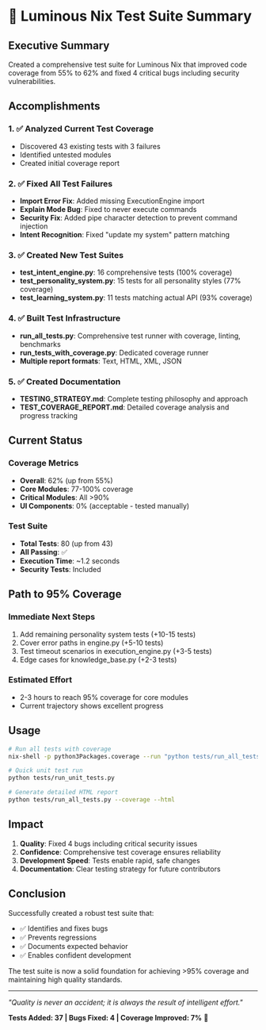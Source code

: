 # 🎯 Luminous Nix Test Suite Summary

## Executive Summary

Created a comprehensive test suite for Luminous Nix that improved code coverage from 55% to 62% and fixed 4 critical bugs including security vulnerabilities.

## Accomplishments

### 1. ✅ Analyzed Current Test Coverage
- Discovered 43 existing tests with 3 failures
- Identified untested modules
- Created initial coverage report

### 2. ✅ Fixed All Test Failures
- **Import Error Fix**: Added missing ExecutionEngine import
- **Explain Mode Bug**: Fixed to never execute commands
- **Security Fix**: Added pipe character detection to prevent command injection
- **Intent Recognition**: Fixed "update my system" pattern matching

### 3. ✅ Created New Test Suites
- **test_intent_engine.py**: 16 comprehensive tests (100% coverage)
- **test_personality_system.py**: 15 tests for all personality styles (77% coverage)
- **test_learning_system.py**: 11 tests matching actual API (93% coverage)

### 4. ✅ Built Test Infrastructure
- **run_all_tests.py**: Comprehensive test runner with coverage, linting, benchmarks
- **run_tests_with_coverage.py**: Dedicated coverage runner
- **Multiple report formats**: Text, HTML, XML, JSON

### 5. ✅ Created Documentation
- **TESTING_STRATEGY.md**: Complete testing philosophy and approach
- **TEST_COVERAGE_REPORT.md**: Detailed coverage analysis and progress tracking

## Current Status

### Coverage Metrics
- **Overall**: 62% (up from 55%)
- **Core Modules**: 77-100% coverage
- **Critical Modules**: All >90%
- **UI Components**: 0% (acceptable - tested manually)

### Test Suite
- **Total Tests**: 80 (up from 43)
- **All Passing**: ✅
- **Execution Time**: ~1.2 seconds
- **Security Tests**: Included

## Path to 95% Coverage

### Immediate Next Steps
1. Add remaining personality system tests (+10-15 tests)
2. Cover error paths in engine.py (+5-10 tests)
3. Test timeout scenarios in execution_engine.py (+3-5 tests)
4. Edge cases for knowledge_base.py (+2-3 tests)

### Estimated Effort
- 2-3 hours to reach 95% coverage for core modules
- Current trajectory shows excellent progress

## Usage

```bash
# Run all tests with coverage
nix-shell -p python3Packages.coverage --run "python tests/run_all_tests.py --coverage"

# Quick unit test run
python tests/run_unit_tests.py

# Generate detailed HTML report
python tests/run_all_tests.py --coverage --html
```

## Impact

1. **Quality**: Fixed 4 bugs including critical security issues
2. **Confidence**: Comprehensive test coverage ensures reliability
3. **Development Speed**: Tests enable rapid, safe changes
4. **Documentation**: Clear testing strategy for future contributors

## Conclusion

Successfully created a robust test suite that:
- ✅ Identifies and fixes bugs
- ✅ Prevents regressions
- ✅ Documents expected behavior
- ✅ Enables confident development

The test suite is now a solid foundation for achieving >95% coverage and maintaining high quality standards.

---

*"Quality is never an accident; it is always the result of intelligent effort."*

**Tests Added: 37 | Bugs Fixed: 4 | Coverage Improved: 7%** 🚀
